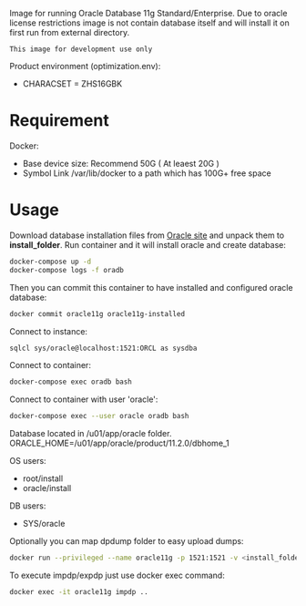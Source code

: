 Image for running Oracle Database 11g Standard/Enterprise. Due to oracle license restrictions image is not contain database itself and will install it on first run from external directory.


``This image for development use only``

Product environment (optimization.env):
* CHARACSET = ZHS16GBK

# Requirement

Docker:
* Base device size: Recommend 50G ( At leaest 20G )
* Symbol Link /var/lib/docker to a path which has 100G+ free space

# Usage
Download database installation files from [Oracle site](http://www.oracle.com/technetwork/database/in-memory/downloads/index.html) and unpack them to **install_folder**.
Run container and it will install oracle and create database:

```sh
docker-compose up -d
docker-compose logs -f oradb
```
Then you can commit this container to have installed and configured oracle database:
```sh
docker commit oracle11g oracle11g-installed
```

Connect to instance:
```sh
sqlcl sys/oracle@localhost:1521:ORCL as sysdba
```

Connect to container:
```sh
docker-compose exec oradb bash
```

Connect to container with user 'oracle':
```sh
docker-compose exec --user oracle oradb bash
```

Database located in /u01/app/oracle folder.
ORACLE_HOME=/u01/app/oracle/product/11.2.0/dbhome_1

OS users:
* root/install
* oracle/install

DB users:
* SYS/oracle

Optionally you can map dpdump folder to easy upload dumps:
```sh
docker run --privileged --name oracle11g -p 1521:1521 -v <install_folder>:/install -v <local_dpdump>:/opt/oracle/dpdump jaspeen/oracle-11g
```
To execute impdp/expdp just use docker exec command:
```sh
docker exec -it oracle11g impdp ..
```

